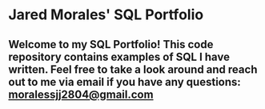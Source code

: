 # Jared Morales' SQL Portfolio
## Welcome to my SQL Portfolio! This code repository contains examples of SQL I have written. Feel free to take a look around and reach out to me via email if you have any questions: moralessjj2804@gmail.com
